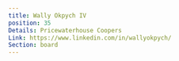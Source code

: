 ```yaml
---
title: Wally Okpych IV
position: 35
Details: Pricewaterhouse Coopers
Link: https://www.linkedin.com/in/wallyokpych/
Section: board
---
```


